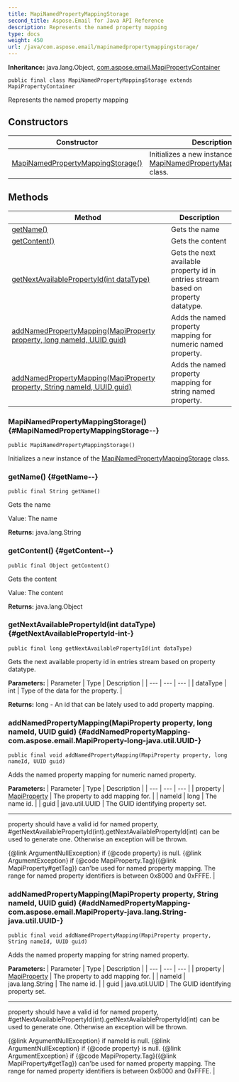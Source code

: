 ```yaml
---
title: MapiNamedPropertyMappingStorage
second_title: Aspose.Email for Java API Reference
description: Represents the named property mapping
type: docs
weight: 450
url: /java/com.aspose.email/mapinamedpropertymappingstorage/
---
```

**Inheritance:**
java.lang.Object, [com.aspose.email.MapiPropertyContainer](../../com.aspose.email/mapipropertycontainer)
```
public final class MapiNamedPropertyMappingStorage extends MapiPropertyContainer
```

Represents the named property mapping
## Constructors

| Constructor | Description |
| --- | --- |
| [MapiNamedPropertyMappingStorage()](#MapiNamedPropertyMappingStorage--) | Initializes a new instance of the [MapiNamedPropertyMappingStorage](../../com.aspose.email/mapinamedpropertymappingstorage) class. |
## Methods

| Method | Description |
| --- | --- |
| [getName()](#getName--) | Gets the name |
| [getContent()](#getContent--) | Gets the content |
| [getNextAvailablePropertyId(int dataType)](#getNextAvailablePropertyId-int-) | Gets the next available property id in entries stream based on property datatype. |
| [addNamedPropertyMapping(MapiProperty property, long nameId, UUID guid)](#addNamedPropertyMapping-com.aspose.email.MapiProperty-long-java.util.UUID-) | Adds the named property mapping for numeric named property. |
| [addNamedPropertyMapping(MapiProperty property, String nameId, UUID guid)](#addNamedPropertyMapping-com.aspose.email.MapiProperty-java.lang.String-java.util.UUID-) | Adds the named property mapping for string named property. |
### MapiNamedPropertyMappingStorage() {#MapiNamedPropertyMappingStorage--}
```
public MapiNamedPropertyMappingStorage()
```


Initializes a new instance of the [MapiNamedPropertyMappingStorage](../../com.aspose.email/mapinamedpropertymappingstorage) class.

### getName() {#getName--}
```
public final String getName()
```


Gets the name

Value: The name

**Returns:**
java.lang.String
### getContent() {#getContent--}
```
public final Object getContent()
```


Gets the content

Value: The content

**Returns:**
java.lang.Object
### getNextAvailablePropertyId(int dataType) {#getNextAvailablePropertyId-int-}
```
public final long getNextAvailablePropertyId(int dataType)
```


Gets the next available property id in entries stream based on property datatype.

**Parameters:**
| Parameter | Type | Description |
| --- | --- | --- |
| dataType | int | Type of the data for the property. |

**Returns:**
long - An id that can be lately used to add property mapping.
### addNamedPropertyMapping(MapiProperty property, long nameId, UUID guid) {#addNamedPropertyMapping-com.aspose.email.MapiProperty-long-java.util.UUID-}
```
public final void addNamedPropertyMapping(MapiProperty property, long nameId, UUID guid)
```


Adds the named property mapping for numeric named property.

**Parameters:**
| Parameter | Type | Description |
| --- | --- | --- |
| property | [MapiProperty](../../com.aspose.email/mapiproperty) | The property to add mapping for. |
| nameId | long | The name id. |
| guid | java.util.UUID | The GUID identifying property set.

--------------------

 property  should have a valid id for named property, \#getNextAvailablePropertyId(int).getNextAvailablePropertyId(int) can be used to generate one. Otherwise an exception will be thrown.

  \{@link ArgumentNullException\} if \{@code property\} is null. \{@link ArgumentException\} if \{@code MapiProperty.Tag\}(\{@link MapiProperty\#getTag\}) can'be used for named property mapping. The range for named property identifiers is between 0x8000 and 0xFFFE.   |

### addNamedPropertyMapping(MapiProperty property, String nameId, UUID guid) {#addNamedPropertyMapping-com.aspose.email.MapiProperty-java.lang.String-java.util.UUID-}
```
public final void addNamedPropertyMapping(MapiProperty property, String nameId, UUID guid)
```


Adds the named property mapping for string named property.

**Parameters:**
| Parameter | Type | Description |
| --- | --- | --- |
| property | [MapiProperty](../../com.aspose.email/mapiproperty) | The property to add mapping for. |
| nameId | java.lang.String | The name id. |
| guid | java.util.UUID | The GUID identifying property set.

--------------------

 property  should have a valid id for named property, \#getNextAvailablePropertyId(int).getNextAvailablePropertyId(int) can be used to generate one. Otherwise an exception will be thrown.

  \{@link ArgumentNullException\} if nameId is null. \{@link ArgumentNullException\} if \{@code property\} is null. \{@link ArgumentException\} if \{@code MapiProperty.Tag\}(\{@link MapiProperty\#getTag\}) can'be used for named property mapping. The range for named property identifiers is between 0x8000 and 0xFFFE.   |

